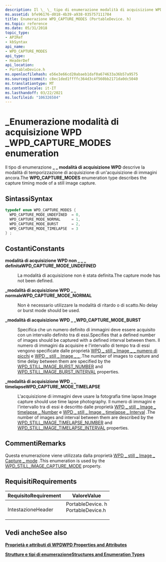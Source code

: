 ```yaml
---
description: Il \_ \_ tipo di enumerazione modalità di acquisizione WPD descrive la modalità di temporizzazione di acquisizione di un'acquisizione di immagini ancora.
ms.assetid: bfe96176-d018-4b39-a938-035757111784
title: Enumerazione WPD_CAPTURE_MODES (PortableDevice. h)
ms.topic: reference
ms.date: 05/31/2018
topic_type:
- APIRef
- kbSyntax
api_name:
- WPD_CAPTURE_MODES
api_type:
- HeaderDef
api_location:
- PortableDevice.h
ms.openlocfilehash: e56e3e66cd20abaeb1daf0a674633a36b57a9575
ms.sourcegitcommit: c8ec1ded1ffffc364d3c4f560bb2171da0dc5040
ms.translationtype: MT
ms.contentlocale: it-IT
ms.lasthandoff: 03/22/2021
ms.locfileid: "106326584"
---
```

# <a name="wpd_capture_modes-enumeration"></a><span data-ttu-id="5eaaf-103">\_Enumerazione modalità di acquisizione WPD \_</span><span class="sxs-lookup"><span data-stu-id="5eaaf-103">WPD\_CAPTURE\_MODES enumeration</span></span>

<span data-ttu-id="5eaaf-104">Il tipo di enumerazione **\_ \_ modalità di acquisizione WPD** descrive la modalità di temporizzazione di acquisizione di un'acquisizione di immagini ancora.</span><span class="sxs-lookup"><span data-stu-id="5eaaf-104">The **WPD\_CAPTURE\_MODES** enumeration type describes the capture timing mode of a still image capture.</span></span>

## <a name="syntax"></a><span data-ttu-id="5eaaf-105">Sintassi</span><span class="sxs-lookup"><span data-stu-id="5eaaf-105">Syntax</span></span>


```C++
typedef enum WPD_CAPTURE_MODES { 
  WPD_CAPTURE_MODE_UNDEFINED  = 0,
  WPD_CAPTURE_MODE_NORMAL     = 1,
  WPD_CAPTURE_MODE_BURST      = 2,
  WPD_CAPTURE_MODE_TIMELAPSE  = 3
} ;
```



## <a name="constants"></a><span data-ttu-id="5eaaf-106">Costanti</span><span class="sxs-lookup"><span data-stu-id="5eaaf-106">Constants</span></span>

<dl> <dt>

<span data-ttu-id="5eaaf-107"><span id="WPD_CAPTURE_MODE_UNDEFINED"></span><span id="wpd_capture_mode_undefined"></span>**modalità di acquisizione WPD non \_ \_ \_ definita**</span><span class="sxs-lookup"><span data-stu-id="5eaaf-107"><span id="WPD_CAPTURE_MODE_UNDEFINED"></span><span id="wpd_capture_mode_undefined"></span>**WPD\_CAPTURE\_MODE\_UNDEFINED**</span></span>
</dt> <dd>

<span data-ttu-id="5eaaf-108">La modalità di acquisizione non è stata definita.</span><span class="sxs-lookup"><span data-stu-id="5eaaf-108">The capture mode has not been defined.</span></span>

</dd> <dt>

<span data-ttu-id="5eaaf-109"><span id="WPD_CAPTURE_MODE_NORMAL"></span><span id="wpd_capture_mode_normal"></span>**\_modalità di acquisizione WPD \_ \_ normale**</span><span class="sxs-lookup"><span data-stu-id="5eaaf-109"><span id="WPD_CAPTURE_MODE_NORMAL"></span><span id="wpd_capture_mode_normal"></span>**WPD\_CAPTURE\_MODE\_NORMAL**</span></span>
</dt> <dd>

<span data-ttu-id="5eaaf-110">Non è necessario utilizzare la modalità di ritardo o di scatto.</span><span class="sxs-lookup"><span data-stu-id="5eaaf-110">No delay or burst mode should be used.</span></span>

</dd> <dt>

<span data-ttu-id="5eaaf-111"><span id="WPD_CAPTURE_MODE_BURST"></span><span id="wpd_capture_mode_burst"></span>**\_modalità di acquisizione WPD \_ \_**</span><span class="sxs-lookup"><span data-stu-id="5eaaf-111"><span id="WPD_CAPTURE_MODE_BURST"></span><span id="wpd_capture_mode_burst"></span>**WPD\_CAPTURE\_MODE\_BURST**</span></span>
</dt> <dd>

<span data-ttu-id="5eaaf-112">Specifica che un numero definito di immagini deve essere acquisito con un intervallo definito tra di essi.</span><span class="sxs-lookup"><span data-stu-id="5eaaf-112">Specifies that a defined number of images should be captured with a defined interval between them.</span></span> <span data-ttu-id="5eaaf-113">Il numero di immagini da acquisire e l'intervallo di tempo tra di essi vengono specificate dalle proprietà [WPD \_ still \_ Image \_ \_ numero di picchi](still-image-properties.md) e [WPD \_ still \_ Image \_ \_ ](still-image-properties.md) .</span><span class="sxs-lookup"><span data-stu-id="5eaaf-113">The number of images to capture and time delay between them are specified by the [WPD\_STILL\_IMAGE\_BURST\_NUMBER](still-image-properties.md) and [WPD\_STILL\_IMAGE\_BURST\_INTERVAL](still-image-properties.md) properties.</span></span>

</dd> <dt>

<span data-ttu-id="5eaaf-114"><span id="WPD_CAPTURE_MODE_TIMELAPSE"></span><span id="wpd_capture_mode_timelapse"></span>**\_modalità di acquisizione WPD \_ \_ timelapse**</span><span class="sxs-lookup"><span data-stu-id="5eaaf-114"><span id="WPD_CAPTURE_MODE_TIMELAPSE"></span><span id="wpd_capture_mode_timelapse"></span>**WPD\_CAPTURE\_MODE\_TIMELAPSE**</span></span>
</dt> <dd>

<span data-ttu-id="5eaaf-115">L'acquisizione di immagini deve usare la fotografia time lapse.</span><span class="sxs-lookup"><span data-stu-id="5eaaf-115">Image capture should use time lapse photography.</span></span> <span data-ttu-id="5eaaf-116">Il numero di immagini e l'intervallo tra di essi è descritto dalle proprietà [WPD \_ still \_ Image \_ timelapse \_ Number](still-image-properties.md) e [WPD \_ still \_ Image \_ timelapse \_ Interval](still-image-properties.md) .</span><span class="sxs-lookup"><span data-stu-id="5eaaf-116">The number of images and interval between them are described by the [WPD\_STILL\_IMAGE\_TIMELAPSE\_NUMBER](still-image-properties.md) and [WPD\_STILL\_IMAGE\_TIMELAPSE\_INTERVAL](still-image-properties.md) properties.</span></span>

</dd> </dl>

## <a name="remarks"></a><span data-ttu-id="5eaaf-117">Commenti</span><span class="sxs-lookup"><span data-stu-id="5eaaf-117">Remarks</span></span>

<span data-ttu-id="5eaaf-118">Questa enumerazione viene utilizzata dalla proprietà [WPD \_ still \_ Image \_ Capture \_ mode](still-image-properties.md) .</span><span class="sxs-lookup"><span data-stu-id="5eaaf-118">This enumeration is used by the [WPD\_STILL\_IMAGE\_CAPTURE\_MODE](still-image-properties.md) property.</span></span>

## <a name="requirements"></a><span data-ttu-id="5eaaf-119">Requisiti</span><span class="sxs-lookup"><span data-stu-id="5eaaf-119">Requirements</span></span>



| <span data-ttu-id="5eaaf-120">Requisito</span><span class="sxs-lookup"><span data-stu-id="5eaaf-120">Requirement</span></span> | <span data-ttu-id="5eaaf-121">Valore</span><span class="sxs-lookup"><span data-stu-id="5eaaf-121">Value</span></span> |
|-------------------|---------------------------------------------------------------------------------------------|
| <span data-ttu-id="5eaaf-122">Intestazione</span><span class="sxs-lookup"><span data-stu-id="5eaaf-122">Header</span></span><br/> | <dl> <span data-ttu-id="5eaaf-123"><dt>PortableDevice. h</dt></span><span class="sxs-lookup"><span data-stu-id="5eaaf-123"><dt>PortableDevice.h</dt></span></span> </dl> |



## <a name="see-also"></a><span data-ttu-id="5eaaf-124">Vedi anche</span><span class="sxs-lookup"><span data-stu-id="5eaaf-124">See also</span></span>

<dl> <dt>

[<span data-ttu-id="5eaaf-125">**Proprietà e attributi di WPD**</span><span class="sxs-lookup"><span data-stu-id="5eaaf-125">**WPD Properties and Attributes**</span></span>](properties-and-attributes.md)
</dt> <dt>

[<span data-ttu-id="5eaaf-126">**Strutture e tipi di enumerazione**</span><span class="sxs-lookup"><span data-stu-id="5eaaf-126">**Structures and Enumeration Types**</span></span>](structures-and-enumeration-types.md)
</dt> </dl>

 

 




